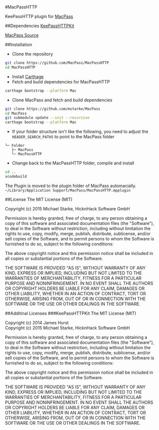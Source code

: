 #MacPassHTTP

KeePassHTTP plugin for [MacPass](https://github.com/mstarke/MacPass)

##Dependencies
[KeePassHTTPKit](https://github.com/MacPass/KeePassHTTPKit)

[MacPass Source](https://github.com/mstarke/MacPass)

##Installation
* Clone the repository
```bash
git clone https://github.com/MacPass/MacPassHTTP
cd MacPassHTTP
```
* Install [Carthage](https://github.com/Carthage/Carthage#installing-carthage)
* Fetch and build dependencies for MacPassHTTP
```bash
carthage bootstrap --platform Mac
```
* Clone MacPass and fetch and build dependencies
```bash
git clone https://github.com/mstarke/MacPass
cd MacPass
git submodule update --init --recursive
carthage bootstrap --platform Mac
```

* If your folder structure isn't like the following, you need to adjust the ````HEADER_SEARCH_PATHS```` to point to the MacPass folder
````
└─ Folder
   ├─ MacPass
   └─ MacPassHTTP
````

* Change back to the MacPassHTTP folder, compile and install
```bash
cd ..
xcodebuild
```

The Plugin is moved to the plugin folder of MacPass automacially.
````~/Library/Application Support/MacPass/MacPassHTTP.mpplugin````

##License
The MIT License (MIT)

Copyright (c) 2015 Michael Starke, HicknHack Software GmbH

Permission is hereby granted, free of charge, to any person obtaining a copy
of this software and associated documentation files (the "Software"), to deal
in the Software without restriction, including without limitation the rights
to use, copy, modify, merge, publish, distribute, sublicense, and/or sell
copies of the Software, and to permit persons to whom the Software is
furnished to do so, subject to the following conditions:

The above copyright notice and this permission notice shall be included in all
copies or substantial portions of the Software.

THE SOFTWARE IS PROVIDED "AS IS", WITHOUT WARRANTY OF ANY KIND, EXPRESS OR
IMPLIED, INCLUDING BUT NOT LIMITED TO THE WARRANTIES OF MERCHANTABILITY,
FITNESS FOR A PARTICULAR PURPOSE AND NONINFRINGEMENT. IN NO EVENT SHALL THE
AUTHORS OR COPYRIGHT HOLDERS BE LIABLE FOR ANY CLAIM, DAMAGES OR OTHER
LIABILITY, WHETHER IN AN ACTION OF CONTRACT, TORT OR OTHERWISE, ARISING FROM,
OUT OF OR IN CONNECTION WITH THE SOFTWARE OR THE USE OR OTHER DEALINGS IN THE
SOFTWARE.

##Additinal Licenses
###KeePassHTTPKit
The MIT License (MIT)

Copyright (c) 2014 James Hurst<br>
Copyright (c) 2015 Michael Starke, HicknHack Software GmbH

Permission is hereby granted, free of charge, to any person obtaining a copy
of this software and associated documentation files (the "Software"), to deal
in the Software without restriction, including without limitation the rights
to use, copy, modify, merge, publish, distribute, sublicense, and/or sell
copies of the Software, and to permit persons to whom the Software is
furnished to do so, subject to the following conditions:

The above copyright notice and this permission notice shall be included in
all copies or substantial portions of the Software.

THE SOFTWARE IS PROVIDED "AS IS", WITHOUT WARRANTY OF ANY KIND, EXPRESS OR
IMPLIED, INCLUDING BUT NOT LIMITED TO THE WARRANTIES OF MERCHANTABILITY,
FITNESS FOR A PARTICULAR PURPOSE AND NONINFRINGEMENT. IN NO EVENT SHALL THE
AUTHORS OR COPYRIGHT HOLDERS BE LIABLE FOR ANY CLAIM, DAMAGES OR OTHER
LIABILITY, WHETHER IN AN ACTION OF CONTRACT, TORT OR OTHERWISE, ARISING FROM,
OUT OF OR IN CONNECTION WITH THE SOFTWARE OR THE USE OR OTHER DEALINGS IN
THE SOFTWARE.
